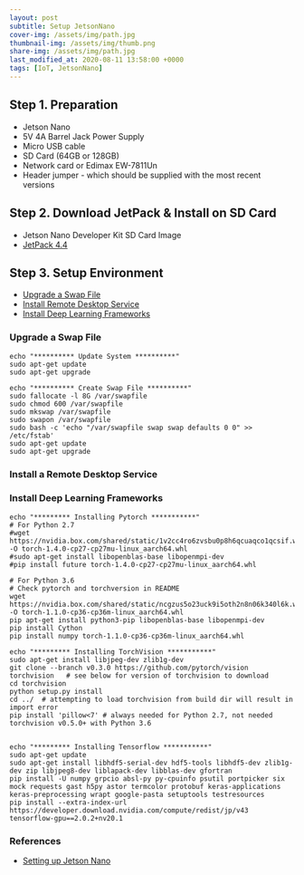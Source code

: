 ```yaml
---
layout: post
subtitle: Setup JetsonNano
cover-img: /assets/img/path.jpg
thumbnail-img: /assets/img/thumb.png
share-img: /assets/img/path.jpg
last_modified_at: 2020-08-11 13:58:00 +0000
tags: [IoT, JetsonNano]
---
```


## Step 1. Preparation
* Jetson Nano
* 5V 4A Barrel Jack Power Supply
* Micro USB cable
* SD Card (64GB or 128GB)
* Network card or Edimax EW-7811Un
* Header jumper - which should be supplied with the most recent versions

## Step 2. Download JetPack & Install on SD Card
* Jetson Nano Developer Kit SD Card Image
* [JetPack 4.4](https://developer.nvidia.com/embedded/downloads)

## Step 3. Setup Environment
* [Upgrade a Swap File](#updgrade-a-swap-file)
* [Install Remote Desktop Service](#install-a-remote-desktop-service)
* [Install Deep Learning Frameworks](#install-deep-learning-frameworks)

### Upgrade a Swap File

```
echo "********** Update System **********"
sudo apt-get update
sudo apt-get upgrade

echo "********** Create Swap File **********"
sudo fallocate -l 8G /var/swapfile
sudo chmod 600 /var/swapfile
sudo mkswap /var/swapfile
sudo swapon /var/swapfile
sudo bash -c 'echo "/var/swapfile swap swap defaults 0 0" >> /etc/fstab'
sudo apt-get update
sudo apt-get upgrade
```

### Install a Remote Desktop Service


### Install Deep Learning Frameworks

```
echo "********* Installing Pytorch ***********"
# For Python 2.7
#wget https://nvidia.box.com/shared/static/1v2cc4ro6zvsbu0p8h6qcuaqco1qcsif.whl -O torch-1.4.0-cp27-cp27mu-linux_aarch64.whl
#sudo apt-get install libopenblas-base libopenmpi-dev 
#pip install future torch-1.4.0-cp27-cp27mu-linux_aarch64.whl

# For Python 3.6
# Check pytorch and torchversion in README
wget https://nvidia.box.com/shared/static/ncgzus5o23uck9i5oth2n8n06k340l6k.whl -O torch-1.1.0-cp36-cp36m-linux_aarch64.whl
pip apt-get install python3-pip libopenblas-base libopenmpi-dev 
pip install Cython
pip install numpy torch-1.1.0-cp36-cp36m-linux_aarch64.whl

echo "********* Installing TorchVision ***********"
sudo apt-get install libjpeg-dev zlib1g-dev
git clone --branch v0.3.0 https://github.com/pytorch/vision torchvision   # see below for version of torchvision to download
cd torchvision
python setup.py install
cd ../  # attempting to load torchvision from build dir will result in import error
pip install 'pillow<7' # always needed for Python 2.7, not needed torchvision v0.5.0+ with Python 3.6


echo "********* Installing Tensorflow ***********"
sudo apt-get update
sudo apt-get install libhdf5-serial-dev hdf5-tools libhdf5-dev zlib1g-dev zip libjpeg8-dev liblapack-dev libblas-dev gfortran
pip install -U numpy grpcio absl-py py-cpuinfo psutil portpicker six mock requests gast h5py astor termcolor protobuf keras-applications keras-preprocessing wrapt google-pasta setuptools testresources
pip install --extra-index-url https://developer.download.nvidia.com/compute/redist/jp/v43 tensorflow-gpu==2.0.2+nv20.1
```

### References
* [Setting up Jetson Nano](https://github.com/hoangminhtoan/Setup_Envs)


